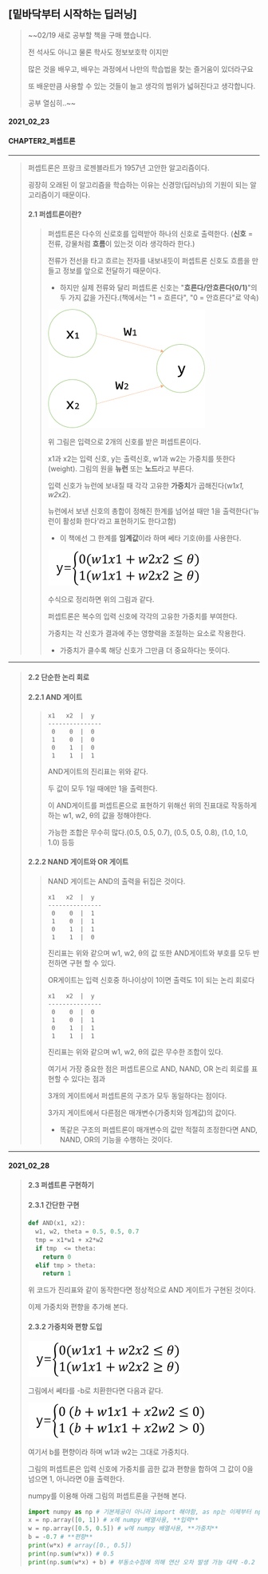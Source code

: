 ## [밑바닥부터 시작하는 딥러닝]
> ~~02/19 새로 공부할 책을 구매 했습니다.
> 
> 전 석사도 아니고 물론 학사도 정보보호학 이지만
> 
> 많은 것을 배우고, 배우는 과정에서 나만의 학습법을 찾는 즐거움이 있더라구요
> 
> 또 배운만큼 사용할 수 있는 것들이 늘고 생각의 범위가 넓혀진다고 생각합니다.
> 
> 공부 열심히..~~
#### 2021_02_23
#### CHAPTER2_퍼셉트론
---
> 퍼셉트론은 프랑크 로젠블라트가 1957년 고안한 알고리즘이다.
> 
> 굉장히 오래된 이 알고리즘을 학습하는 이유는 신경망(딥러닝)의 기원이 되는 알고리즘이기 때문이다.
> 
> #### 2.1 퍼셉트론이란?
>> 퍼셉트론은 다수의 신로호를 입력받아 하나의 신호로 출력한다. (**신호** = 전류, 강물처럼 **흐름**이 있는것 이라 생각하라 한다.)
>> 
>> 전류가 전선을 타고 흐르는 전자를 내보내듯이 퍼셉트론 신호도 흐름을 만들고 정보를 앞으로 전달하기 때문이다.
>> - 하지만 실제 전류와 달리 퍼셉트론 신호는 "**흐른다/안흐른다(0/1)**"의 두 가지 값을 가진다.(책에서는 "1 = 흐른다", "0 = 안흐른다"로 약속)
>> 
>> ![퍼셉트론 입력 2개](../image/01/perceptron_1.png)
>>
>> 위 그림은 입력으로 2개의 신호를 받은 퍼셉트론이다.
>> 
>> x1과 x2는 입력 신호, y는 출력신호, w1과 w2는 가중치를 뜻한다(weight). 그림의 원을 **뉴런** 또는 **노드**라고 부른다.
>> 
>> 입력 신호가 뉴런에 보내질 때 각각 고유한 **가중치**가 곱해진다(w1*x1, w2*x2).
>> 
>> 뉴런에서 보낸 신호의 총합이 정해진 한계를 넘어설 때만 1을 출력한다('뉴런이 활성화 한다'라고 표현하기도 한다고함)
>>  - 이 책에선 그 한계를 **임계값**이라 하며 쎄타 기호(θ)를 사용한다.
>>  
>> ![퍼셉트론 수식](../image/01/perceptron_2.png)
>> 
>> 수식으로 정리하면 위의 그림과 같다.
>> 
>> 퍼셉트론은 복수의 입력 신호에 각각의 고유한 가중치를 부여한다.
>> 
>> 가중치는 각 신호가 결과에 주는 영향력을 조절하는 요소로 작용한다.
>> - 가중치가 클수록 해당 신호가 그만큼 더 중요하다는 뜻이다.
---
> #### 2.2 단순한 논리 회로
> #### 2.2.1 AND 게이트
>> ```
>> x1   x2  |  y
>> ---------------
>>  0    0  |  0
>>  1    0  |  0
>>  0    1  |  0
>>  1    1  |  1
>>  ```
>> AND게이트의 진리표는 위와 같다.
>> 
>> 두 값이 모두 1일 때에만 1을 출력한다.
>> 
>> 이 AND게이트를 퍼셉트론으로 표현하기 위해선 위의 진표대로 작동하게 하는 w1, w2, θ의 값을 정해야한다.
>> 
>> 가능한 조합은 무수히 많다.(0.5, 0.5, 0.7), (0.5, 0.5, 0.8), (1.0, 1.0, 1.0) 등등
>> 
> #### 2.2.2 NAND 게이트와 OR 게이트
>> NAND 게이트는 AND의 출력을 뒤집은 것이다.
>> ```
>> x1   x2  |  y
>> ---------------
>>  0    0  |  1
>>  1    0  |  1
>>  0    1  |  1
>>  1    1  |  0
>>  ```
>> 진리표는 위와 같으며 w1, w2, θ의 값 또한 AND게이트와 부호를 모두 반전하면 구현 할 수 있다.
>> 
>> OR게이트는 입력 신호중 하나이상이 1이면 출력도 1이 되는 논리 회로다
>> ```
>> x1   x2  |  y
>> ---------------
>>  0    0  |  0
>>  1    0  |  1
>>  0    1  |  1
>>  1    1  |  1
>>  ```
>>  진리표는 위와 같으며 w1, w2, θ의 값은 무수한 조합이 있다.
>>  
>> 여기서 가장 중요한 점은 퍼셉트론으로 AND, NAND, OR 논리 회로를 표현할 수 있다는 점과
>> 
>> 3개의 게이트에서 퍼셉트론의 구조가 모두 동일하다는 점이다.
>> 
>> 3가지 게이트에서 다른점은 매개변수(가중치와 임계값)의 값이다.
>> - 똑같은 구조의 퍼셉트론이 매개변수의 값만 적절히 조정한다면 AND, NAND, OR의 기능을 수행하는 것이다.
---
#### 2021_02_28
> #### 2.3 퍼셉트론 구현하기
> 
> #### 2.3.1 간단한 구현
> ```Python
> def AND(x1, x2):
>   w1, w2, theta = 0.5, 0.5, 0.7
>   tmp = x1*w1 + x2*w2
>   if tmp  <= theta:
>     return 0
>   elif tmp > theta:
>     return 1
> ```
> 위 코드가 진리표와 같이 동작한다면 정상적으로 AND 게이트가 구현된 것이다. 
> 
> 이제 가중치와 편향을 추가해 본다.
> 
> #### 2.3.2 가중치와 편향 도입
> ![퍼셉트론 수식](../image/01/perceptron_2.png)
> 
> 그림에서 쎄타를 -b로 치환한다면 다음과 같다.
> 
> ![편향](../image/01/편향.png)
> 
> 여기서 b를 편향이라 하며 w1과 w2는 그대로 가중치다.
> 
> 그림의 퍼셉트론은 입력 신호에 가중치를 곱한 값과 편향을 합하여 그 값이 0을 넘으면 1, 아니라면 0을 출력한다.
> 
> numpy를 이용해 아래 그림의 퍼셉트론을 구현해 본다.
> ```Python
> import numpy as np # 기본제공이 아니라 import 해야함, as np는 이제부터 np로 부르겠다 그런의미임.
> x = np.array([0, 1]) # x에 numpy 배열사용, **입력**
> w = np.array([0.5, 0.5]) # w에 numpy 배열사용, **가중치**
> b = -0.7 # **편향**
> print(w*x) # array([0., 0.5]) 
> print(np.sum(w*x)) # 0.5
> print(np.sum(w*x) + b) # 부동소수점에 의해 연산 오차 발생 가능 대략 -0.2
> ```
>  
